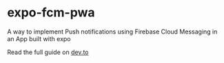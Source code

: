 # expo-fcm-pwa

A way to implement Push notifications using Firebase Cloud Messaging in an App built with expo

Read the full guide on <a href="https://dev.to/gabrielnsd/push-notifications-using-firebase-in-pwas-built-with-expo-2elm">dev.to</a>
